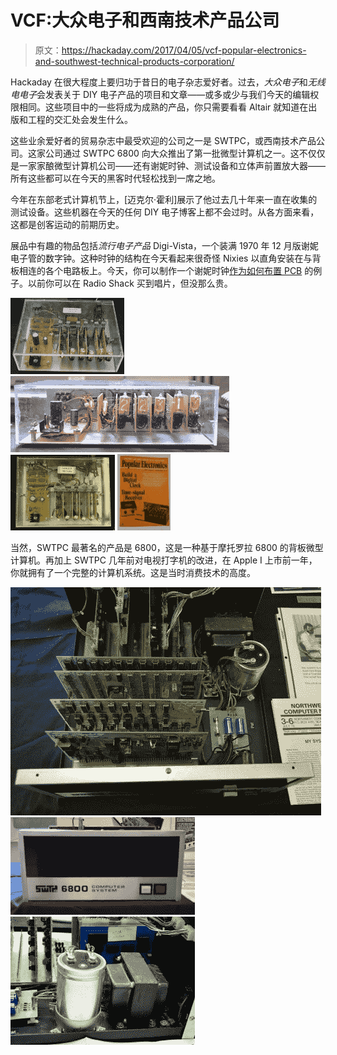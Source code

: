 # VCF:大众电子和西南技术产品公司

> 原文：<https://hackaday.com/2017/04/05/vcf-popular-electronics-and-southwest-technical-products-corporation/>

Hackaday 在很大程度上要归功于昔日的电子杂志爱好者。过去，*大众电子*和*无线电电子*会发表关于 DIY 电子产品的项目和文章——或多或少与我们今天的编辑权限相同。这些项目中的一些将成为成熟的产品，你只需要看看 Altair 就知道在出版和工程的交汇处会发生什么。

这些业余爱好者的贸易杂志中最受欢迎的公司之一是 SWTPC，或西南技术产品公司。这家公司通过 SWTPC 6800 向大众推出了第一批微型计算机之一。这不仅仅是一家家酿微型计算机公司——还有谢妮时钟、测试设备和立体声前置放大器——所有这些都可以在今天的黑客时代轻松找到一席之地。

今年在东部老式计算机节上，[迈克尔·霍利]展示了他过去几十年来一直在收集的测试设备。这些机器在今天的任何 DIY 电子博客上都不会过时。从各方面来看，这都是创客运动的前期历史。

展品中有趣的物品包括*流行电子产品* Digi-Vista，一个装满 1970 年 12 月版谢妮电子管的数字钟。这种时钟的结构在今天看起来很奇怪 Nixies 以直角安装在与背板相连的各个电路板上。今天，你可以制作一个谢妮时钟[作为如何布置 PCB](https://www.youtube.com/watch?v=JrH_itjMDjo) 的例子。以前你可以在 Radio Shack 买到唱片，但没那么贵。

 [![Clock1](img/2cc26504ae93ad28855d09e308172346.png "Clock1")](https://i0.wp.com/hackaday.com/wp-content/uploads/2017/04/clock1.jpg?ssl=1)  [![Clock2](img/4ad1398cbd4feaa29bb6788c3d1a52d1.png "Clock2")](https://i0.wp.com/hackaday.com/wp-content/uploads/2017/04/clock2.jpg?ssl=1)  [![Clock3](img/a55027eeefca41a65d4a716f15a948d3.png "Clock3")](https://i0.wp.com/hackaday.com/wp-content/uploads/2017/04/clock3.jpg?ssl=1)  [![PopularEle](img/f8a1be3133fb22bdb90ab99a2ef98d35.png "PopularEle")](https://i0.wp.com/hackaday.com/wp-content/uploads/2017/04/popularele.jpg?ssl=1) 

当然，SWTPC 最著名的产品是 6800，这是一种基于摩托罗拉 6800 的背板微型计算机。再加上 SWTPC 几年前对电视打字机的改进，在 Apple I 上市前一年，你就拥有了一个完整的计算机系统。这是当时消费技术的高度。

 [![681](img/3be42463da0e1089c0594df01c527243.png "681")](https://i0.wp.com/hackaday.com/wp-content/uploads/2017/04/681.jpg?ssl=1)  [![682](img/1e2d3111090d5c7d7685d2c5828ae6b4.png "682")](https://i0.wp.com/hackaday.com/wp-content/uploads/2017/04/682.jpg?ssl=1)  [![PS](img/ac8bd2360b76f840ce5e05cecefdc5b6.png "PS")](https://i0.wp.com/hackaday.com/wp-content/uploads/2017/04/ps.jpg?ssl=1)